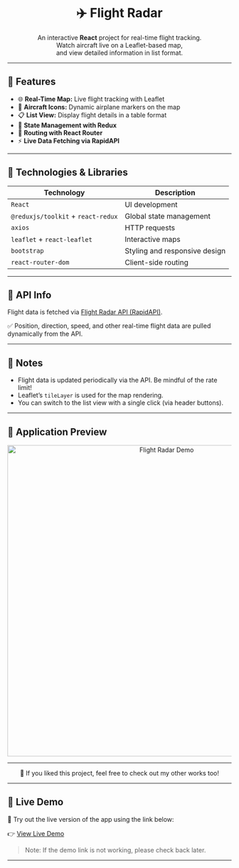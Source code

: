 <h1 align="center">✈️ Flight Radar</h1>

<p align="center">
  An interactive <strong>React</strong> project for real-time flight tracking. 
  <br/>
  Watch aircraft live on a Leaflet-based map, <br/>
  and view detailed information in list format.
</p>

---

## 🚀 Features

- 🌐 **Real-Time Map:** Live flight tracking with Leaflet  
- 🛫 **Aircraft Icons:** Dynamic airplane markers on the map  
- 📋 **List View:** Display flight details in a table format  
- 🔄 **State Management with Redux**  
- 🧭 **Routing with React Router**  
- ⚡ **Live Data Fetching via RapidAPI**

---

## 🧰 Technologies & Libraries

| Technology | Description |
| ---------- | ----------- |
| `React` | UI development |
| `@reduxjs/toolkit` + `react-redux` | Global state management |
| `axios` | HTTP requests |
| `leaflet` + `react-leaflet` | Interactive maps |
| `bootstrap` | Styling and responsive design |
| `react-router-dom` | Client-side routing |

---

## 🔗 API Info

Flight data is fetched via [Flight Radar API (RapidAPI)](https://rapidapi.com/apidojo/api/flight-radar1).

✅ Position, direction, speed, and other real-time flight data are pulled dynamically from the API.

---

## 📌 Notes

- Flight data is updated periodically via the API. Be mindful of the rate limit!
- Leaflet’s `tileLayer` is used for the map rendering.
- You can switch to the list view with a single click (via header buttons).

---

## 📸 Application Preview

<p align="center">
  <img src="./public/Radar-Demo.gif" alt="Flight Radar Demo" width="700"/>
</p>

---

<p align="center">
  👀 If you liked this project, feel free to check out my other works too!
</p>

---

## 🔗 Live Demo

🎯 Try out the live version of the app using the link below:

👉 [View Live Demo](https://your-demo-link.com)

> Note: If the demo link is not working, please check back later.

---

